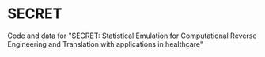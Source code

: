 # SECRET
Code and data for "SECRET: Statistical Emulation for Computational Reverse Engineering and Translation with applications in healthcare"
